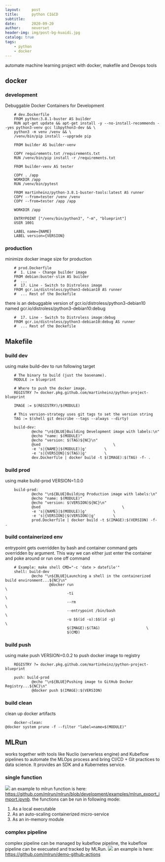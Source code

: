 ```yaml
---
layout:     post
title:      python CI&CD
subtitle:   
date:       2020-09-20
author:     neverset
header-img: img/post-bg-kuaidi.jpg
catalog: true
tags:
    - python
    - docker
---
```


automate machine learning project with docker, makefile and Devops tools

## docker
### development
Debuggable Docker Containers for Development

        # dev.Dockerfile
        FROM python:3.8.1-buster AS builder
        RUN apt-get update && apt-get install -y --no-install-recommends --yes python3-venv gcc libpython3-dev && \
        python3 -m venv /venv && \
        /venv/bin/pip install --upgrade pip

        FROM builder AS builder-venv

        COPY requirements.txt /requirements.txt
        RUN /venv/bin/pip install -r /requirements.txt

        FROM builder-venv AS tester

        COPY . /app
        WORKDIR /app
        RUN /venv/bin/pytest

        FROM martinheinz/python-3.8.1-buster-tools:latest AS runner
        COPY --from=tester /venv /venv
        COPY --from=tester /app /app

        WORKDIR /app

        ENTRYPOINT ["/venv/bin/python3", "-m", "blueprint"]
        USER 1001

        LABEL name={NAME}
        LABEL version={VERSION}
### production
minimize docker image size for production

        # prod.Dockerfile
        #  1. Line - Change builder image
        FROM debian:buster-slim AS builder
        #  ...
        #  17. Line - Switch to Distroless image
        FROM gcr.io/distroless/python3-debian10 AS runner
        #  ... Rest of the Dockefile

there is an debuggable version of gcr.io/distroless/python3-debian10 named gcr.io/distroless/python3-debian10:debug
        
        #  17. Line - Switch to Distroless image:debug
        FROM gcr.io/distroless/python3-debian10:debug AS runner
        #  ... Rest of the Dockefile

## Makefile

### build dev
using make build-dev to run following target

        # The binary to build (just the basename).
        MODULE := blueprint

        # Where to push the docker image.
        REGISTRY ?= docker.pkg.github.com/martinheinz/python-project-blueprint

        IMAGE := $(REGISTRY)/$(MODULE)

        # This version-strategy uses git tags to set the version string
        TAG := $(shell git describe --tags --always --dirty)

        build-dev:
                @echo "\n${BLUE}Building Development image with labels:\n"
                @echo "name: $(MODULE)"
                @echo "version: $(TAG)${NC}\n"
                @sed                                 \
                -e 's|{NAME}|$(MODULE)|g'        \
                -e 's|{VERSION}|$(TAG)|g'        \
                dev.Dockerfile | docker build -t $(IMAGE):$(TAG) -f- .

### build prod
using make build-prod VERSION=1.0.0

        build-prod:
                @echo "\n${BLUE}Building Production image with labels:\n"
                @echo "name: $(MODULE)"
                @echo "version: $(VERSION)${NC}\n"
                @sed                                     \
                -e 's|{NAME}|$(MODULE)|g'            \
                -e 's|{VERSION}|$(VERSION)|g'        \
                prod.Dockerfile | docker build -t $(IMAGE):$(VERSION) -f- .

### build containerized env
entrypoint gets overridden by bash and container command gets overridden by argument. This way we can either just enter the container and poke around or run one off command

        # Example: make shell CMD="-c 'date > datefile'"
        shell: build-dev
                @echo "\n${BLUE}Launching a shell in the containerized build environment...${NC}\n"
                        @docker run                                                     \
                                -ti                                                     \
                                --rm                                                    \
                                --entrypoint /bin/bash                                  \
                                -u $$(id -u):$$(id -g)                                  \
                                $(IMAGE):$(TAG)						\
                                $(CMD)

### build push
using make push VERSION=0.0.2 to push docker image to registry

        REGISTRY ?= docker.pkg.github.com/martinheinz/python-project-blueprint

        push: build-prod
                @echo "\n${BLUE}Pushing image to GitHub Docker Registry...${NC}\n"
                @docker push $(IMAGE):$(VERSION)

### build clean
clean up docker artifacts

        docker-clean:
	@docker system prune -f --filter "label=name=$(MODULE)"

## MLRun
works together with tools like Nuclio (serverless engine) and Kubeflow pipelines to automate the MLOps process and bring CI/CD + Git practices to data science. It provides an SDK and a Kubernetes service.
### single function
![](https://raw.githubusercontent.com/neverset123/cloudimg/master/Img20210104195736.png)
an example to mlrun function is here: https://github.com/mlrun/mlrun/blob/development/examples/mlrun_export_import.ipynb. the functions can be run in following mode:
1) As a local executable 
2) As an auto-scaling containerized micro-service 
3) As an in-memory module

### complex pipeline
complex pipeline can be managed by kubeflow pipeline, the kubeflow pipeline can be execuated and tracked by MLRun.
![](https://raw.githubusercontent.com/neverset123/cloudimg/master/Img20210104200532.png)
an example is here: https://github.com/mlrun/demo-github-actions

